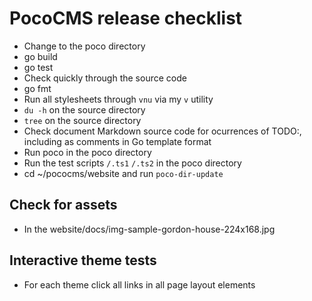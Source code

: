 # PocoCMS release checklist

* Change to the poco directory
* go build
* go test
* Check quickly through the source code
* go fmt
* Run all stylesheets through `vnu` via my `v` utility
* `du -h` on the source directory
* `tree` on the source directory
* Check document Markdown source code for ocurrences of TODO:, 
including as comments in Go template format
* Run poco in the poco directory
* Run the test scripts `/.ts1` `/.ts2` in the poco directory
* cd ~/pococms/website and run `poco-dir-update`

## Check for assets
* In the website/docs/img-sample-gordon-house-224x168.jpg


## Interactive theme tests
* For each theme click all links in all page layout elements

